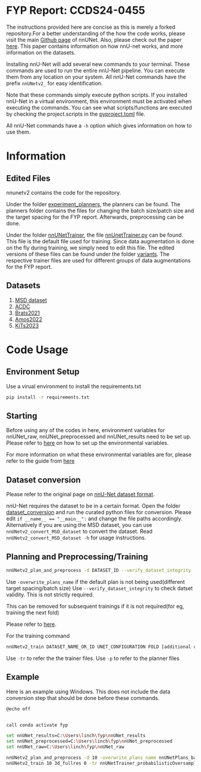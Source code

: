 # FYP Report: CCDS24-0455
The instructions provided here are concise as this is merely a forked repository.For a better understanding of the how the code works, please visit the main [Github page](https://github.com/MIC-DKFZ/nnUNet) of nnUNet. Also, please check out the paper [here](https://arxiv.org/abs/1904.08128). This paper contains information on how nnU-net works, and more information on the datasets. 



Installing nnU-Net will add several new commands to your terminal. These commands are used to run the entire nnU-Net
pipeline. You can execute them from any location on your system. All nnU-Net commands have the prefix `nnUNetv2_` for
easy identification.

Note that these commands simply execute python scripts. If you installed nnU-Net in a virtual environment, this
environment must be activated when executing the commands. You can see what scripts/functions are executed by 
checking the project.scripts in the [pyproject.toml](pyproject.toml) file.

All nnU-Net commands have a `-h` option which gives information on how to use them.



# Information
## Edited Files

nnunetv2 contains the code for the repository. 

Under the folder [experiment_planners](nnunetv2/experiment_planning/experiment_planners), the planners can be found. The planners folder contains the files for changing the batch size/patch size and the target spacing for the FYP report. Afterwards, preprocessing can be done.

Under the folder [nnUNetTrainer](nnunetv2/training/nnUNetTrainer), the file [nnUnetTrainer.py](nnunetv2/training/nnUNetTrainer/nnUNetTrainer.py) can be found. This file is the default file used for training. Since data augmentation is done on the fly during training, we simply need to edit this file. The edited versions of these files can be found under the folder [variants](nnunetv2/training/nnUNetTrainer/variants). The respective trainer files are used for different groups of data augmentations for the FYP report. 

## Datasets
1. [MSD dataset](http://medicaldecathlon.com/dataaws/)
2. [ACDC](https://humanheart-project.creatis.insa-lyon.fr/database/#collection/637218c173e9f0047faa00fb)
3. [Brats2021](https://www.kaggle.com/datasets/dschettler8845/brats-2021-task1)
4. [Amos2022](https://zenodo.org/records/7262581)
5. [KiTs2023](https://github.com/neheller/kits23)

# Code Usage


## Environment Setup 

Use a virual environment to install the requirements.txt
```bash
pip install -r requirements.txt
```

## Starting 
Before using any of the codes in here, environment variables for nnUNet_raw, nnUNet_preprocessed and nnUNet_results need to be set up. Please refer to [here](documentation/set_environment_variables.md) on how to set up the environmental variables.

For more information on what these environmental variables are for, please refer to the guide from [here](documentation/setting_up_paths.md)

## Dataset conversion 
Please refer to the original page on [nnU-Net dataset format](https://github.com/MIC-DKFZ/nnUNet/blob/master/documentation/dataset_format.md). 

nnU-Net requires the dataset to be in a certain format. Open the folder [dataset_conversion](nnunetv2/dataset_conversion) and run the curated python files for conversion. Please edit `if __name__ == "__main__":` and change the file paths accordingly. Alternatively if you are using the MSD dataset, you can use `nnUNetv2_convert_MSD_dataset` to convert the dataset. Read `nnUNetv2_convert_MSD_dataset -h` for usage instructions.





## Planning and Preprocessing/Training 
```bash
nnUNetv2_plan_and_preprocess -d DATASET_ID --verify_dataset_integrity
```
Use `-overwrite_plans_name` if the default plan is not being used(different target spacing/batch size)
Use `--verify_dataset_integrity` to check datset validity. This is not strictly required.

This can be removed for subsequent trainings if it is not required(for eg, training the next fold) 

Please refer to [here](documentation/how_to_use_nnunet.md). 

For the training command 
```bash
nnUNetv2_train DATASET_NAME_OR_ID UNET_CONFIGURATION FOLD [additional options, see -h]
```
Use `-tr` to refer the the trainer files. 
Use `-p` to refer to the planner files

## Example 
Here is an example using Windows. This does not include the data conversion step that should be done before these commands.
```bash
@echo off


call conda activate fyp

set nnUNet_results=C:\Users\linch\fyp\nnUNet_results
set nnUNet_preprocessed=C:\Users\linch\fyp\nnUNet_preprocessed
set nnUNet_raw=C:\Users\linch\fyp\nnUNet_raw

nnUNetv2_plan_and_preprocess -d 10 -overwrite_plans_name nnUNetPlans_batch_size_4 --verify_dataset_integrity
nnUNetv2_train 10 3d_fullres 0 -tr nnUNetTrainer_probabilisticOversampling_050 -p nnUNetPlans_batch_size_4
```

